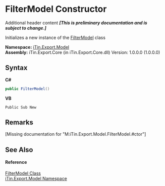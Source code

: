 # FilterModel Constructor 
Additional header content _**\[This is preliminary documentation and is subject to change.\]**_

Initializes a new instance of the <a href="460f2fbb-d726-7f59-f472-fead753fa197">FilterModel</a> class

**Namespace:**&nbsp;<a href="ef57ffcc-e95e-b212-5a46-9aa6f5a3511f">iTin.Export.Model</a><br />**Assembly:**&nbsp;iTin.Export.Core (in iTin.Export.Core.dll) Version: 1.0.0.0 (1.0.0.0)

## Syntax

**C#**<br />
``` C#
public FilterModel()
```

**VB**<br />
``` VB
Public Sub New
```


## Remarks
\[Missing <remarks> documentation for "M:iTin.Export.Model.FilterModel.#ctor"\]

## See Also


#### Reference
<a href="460f2fbb-d726-7f59-f472-fead753fa197">FilterModel Class</a><br /><a href="ef57ffcc-e95e-b212-5a46-9aa6f5a3511f">iTin.Export.Model Namespace</a><br />